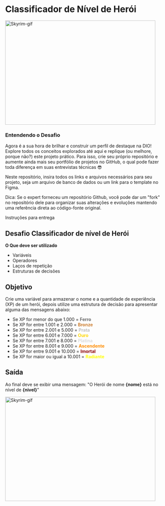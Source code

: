 
# Classificador de Nível de Herói

<img align="center" alt="Skyrim-gif" height="333.102" width="480" frameBorder="0" allowFullScreen src="https://i.gifer.com/2cJr.gif">

### Entendendo o Desafio
 
Agora é a sua hora de brilhar e construir um perfil de destaque na DIO! Explore todos os conceitos explorados até aqui e replique (ou melhore, porque não?) este projeto prático. Para isso, crie seu próprio repositório e aumente ainda mais seu portfólio de projetos no GitHub, o qual pode fazer toda diferença em suas entrevistas técnicas 😎
 
Neste repositório, insira todos os links e arquivos necessários para seu projeto, seja um arquivo de banco de dados ou um link para o template no Figma.
 
Dica: Se o expert forneceu um repositório Github, você pode dar um "fork" no repositório dele para organizar suas alterações e evoluções mantendo uma referência direta ao código-fonte original.
 
Instruções para entrega
## Desafio Classificador de nível de Herói

**O Que deve ser utilizado**

- Variáveis
- Operadores
- Laços de repetição
- Estruturas de decisões

## Objetivo

Crie uma variável para armazenar o nome e a quantidade de experiência (XP) de um herói, depois utilize uma estrutura de decisão para apresentar alguma das mensagens abaixo:

- Se XP for menor do que 1.000 = <font color="#696969"><b>Ferro</b></font>
- Se XP for entre 1.001 e 2.000 = <font color="#cd7f32"><b>Bronze</b></font>
- Se XP for entre 2.001 e 5.000 = <font color="#c0c0c0"><b>Prata</b></font>
- Se XP for entre 6.001 e 7.000 = <font color="#ffd700"><b>Ouro</b></font>
- Se XP for entre 7.001 e 8.000 = <font color="#DCDCDC"><b>Platina</b></font>
- Se XP for entre 8.001 e 9.000 = <font color="#FF8C00"><b>Ascendente </b></font> 
- Se XP for entre 9.001 e 10.000 = <font color="#8B0000"><b>Imortal</b></font>
- Se XP for maior ou igual a 10.001 = <font color="#FFFF00"><b>Radiante</b></font>

## Saída

Ao final deve se exibir uma mensagem:
"O Herói de nome **{nome}** está no nível de **{nivel}**"

<img align="center" alt="Skyrim-gif" height="333.102" width="480" frameBorder="0" allowFullScreen src="https://i.gifer.com/GrD.gif">

